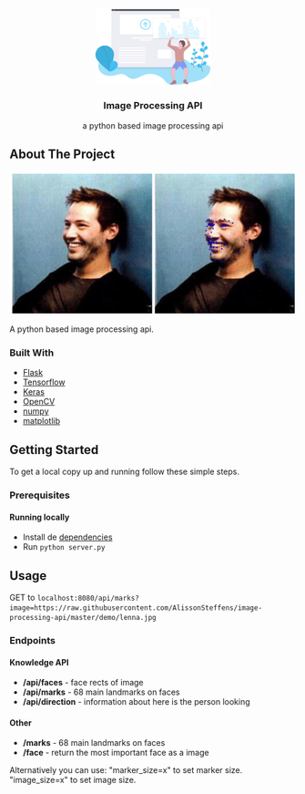 <!-- PROJECT SHIELDS -->
<!--
*** I'm using markdown "reference style" links for readability.
*** Reference links are enclosed in brackets [ ] instead of parentheses ( ).
*** See the bottom of this document for the declaration of the reference variables
*** for contributors-url, forks-url, etc. This is an optional, concise syntax you may use.
*** https://www.markdownguide.org/basic-syntax/#reference-style-links
-->

<!-- PROJECT LOGO -->
<p align="center">
  <a href="https://github.com/github_username/repo">
    <img src="demo/cover.svg" alt="Logo" width="40%">
  </a>

  <h3 align="center">Image Processing API</h3>

  <p align="center">
    a python based image processing api
  </p>
</p>


<!-- ABOUT THE PROJECT -->

## About The Project

![](/demo/landmark.png)

A python based image processing api.


### Built With

* [Flask](https://github.com/pallets/flask)
* [Tensorflow](https://github.com/tensorflow/tensorflow)
* [Keras](https://github.com/keras-team/keras)
* [OpenCV](https://github.com/opencv/opencv)
* [numpy](https://github.com/numpy/numpy)
* [matplotlib](https://github.com/matplotlib/matplotlib)

<!-- GETTING STARTED -->
## Getting Started

To get a local copy up and running follow these simple steps.

### Prerequisites

#### Running locally
* Install de [dependencies](requirements.txt)
* Run ``` python server.py ``` 

## Usage
GET to ```localhost:8080/api/marks?image=https://raw.githubusercontent.com/AlissonSteffens/image-processing-api/master/demo/lenna.jpg```

### Endpoints

#### Knowledge API
* **/api/faces** - face rects of image
* **/api/marks** - 68 main landmarks on faces
* **/api/direction** - information about here is the person looking 

#### Other
* **/marks** - 68 main landmarks on faces
* **/face** - return the most important face as a image

Alternatively you can use:
  "marker_size=x" to set marker size.
  "image_size=x" to set image size.
